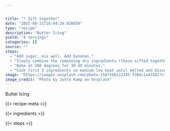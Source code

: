 ```yaml
---


title: "* Sift together"
date: "2025-08-21T10:44:26.928859"
type: "recipe"
description: "Butter Icing"
yield: "4 servings"
categories: []
source: ""
steps:
  - "Add sugar, mix well. Add bananas."
  - "Slowly combine the remaining dry ingredients (those sifted together). Combine buttermilk. Gently stir in nuts."
  - "Bake at 300 degrees for 30-40 minutes."
  - "Cook first 3 ingredients on medium-low heat until melted and dissolved. Off heat, add sugar and vanilla. Stir until well combined."
image: "https://images.unsplash.com/photo-1587266112345-f384c1a43382?crop=entropy&cs=tinysrgb&fit=max&fm=jpg&ixid=M3w3OTQ5MzV8MHwxfHNlYXJjaHwxfHwlMjBzaWZ0JTIwdG9nZXRoZXIlMjBmb29kfGVufDF8MHx8fDE3NTU3OTU5MjV8MA&ixlib=rb-4.1.0&q=80&w=1080"
image_credit: "Photo by Jutta Kamp on Unsplash"
---
```


Butter Icing

{{< recipe-meta >}}

{{< ingredients >}}

{{< steps >}}
